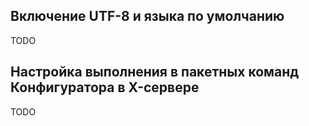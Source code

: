 
## Включение UTF-8 и языка по умолчанию

TODO

## Настройка выполнения в пакетных команд Конфигуратора в X-сервере

TODO